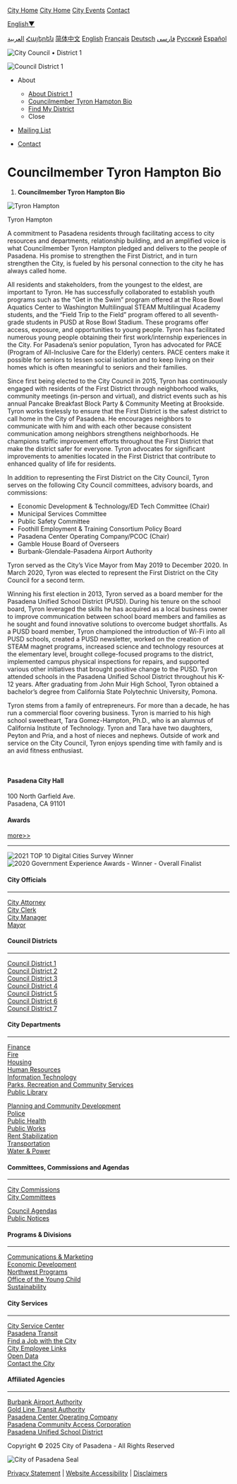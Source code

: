 [City Home](https://www.cityofpasadena.net) [City Home](https://www.cityofpasadena.net) [City Events](https://www.cityofpasadena.net/events) [Contact](https://www.cityofpasadena.net/contact)

[English▼](https://www.cityofpasadena.net/district1/bio)

[العربية](https://www.cityofpasadena.net/district1/bio) [Հայերեն](https://www.cityofpasadena.net/district1/bio) [简体中文](https://www.cityofpasadena.net/district1/bio) [English](https://www.cityofpasadena.net/district1/bio) [Français](https://www.cityofpasadena.net/district1/bio) [Deutsch](https://www.cityofpasadena.net/district1/bio) [فارسی](https://www.cityofpasadena.net/district1/bio) [Русский](https://www.cityofpasadena.net/district1/bio) [Español](https://www.cityofpasadena.net/district1/bio)

![City Council • District 1](https://www.cityofpasadena.net/district1/wp-content/themes/copblue-district1/dept-logo.png)

![Council District 1](https://cityofpasadena.net/wp-content/themes/copblue-district1/dept-logo.png)

- About
  
  - [About District 1](https://www.cityofpasadena.net/district1/about)
  - [Councilmember Tyron Hampton Bio](https://www.cityofpasadena.net/district1/bio)
  - [Find My District](https://www.cityofpasadena.net/find-my-district)
  - Close
- [Mailing List](https://www.cityofpasadena.net/district1/mailing-list)
- [Contact](https://www.cityofpasadena.net/district1/contact)

# Councilmember Tyron Hampton Bio

1. **Councilmember Tyron Hampton Bio**

![Tyron Hampton](https://www.cityofpasadena.net/district1/wp-content/uploads/sites/5/Tyron-Hampton-District-1.jpg)

Tyron Hampton

A commitment to Pasadena residents through facilitating access to city resources and departments, relationship building, and an amplified voice is what Councilmember Tyron Hampton pledged and delivers to the people of Pasadena. His promise to strengthen the First District, and in turn strengthen the City, is fueled by his personal connection to the city he has always called home.

All residents and stakeholders, from the youngest to the eldest, are important to Tyron. He has successfully collaborated to establish youth programs such as the “Get in the Swim” program offered at the Rose Bowl Aquatics Center to Washington Multilingual STEAM Multilingual Academy students, and the “Field Trip to the Field” program offered to all seventh-grade students in PUSD at Rose Bowl Stadium. These programs offer access, exposure, and opportunities to young people. Tyron has facilitated numerous young people obtaining their first work/internship experiences in the City. For Pasadena’s senior population, Tyron has advocated for PACE (Program of All-Inclusive Care for the Elderly) centers. PACE centers make it possible for seniors to lessen social isolation and to keep living on their homes which is often meaningful to seniors and their families.

Since first being elected to the City Council in 2015, Tyron has continuously engaged with residents of the First District through neighborhood walks, community meetings (in-person and virtual), and district events such as his annual Pancake Breakfast Block Party &amp; Community Meeting at Brookside. Tyron works tirelessly to ensure that the First District is the safest district to call home in the City of Pasadena. He encourages neighbors to communicate with him and with each other because consistent communication among neighbors strengthens neighborhoods. He champions traffic improvement efforts throughout the First District that make the district safer for everyone. Tyron advocates for significant improvements to amenities located in the First District that contribute to enhanced quality of life for residents.

In addition to representing the First District on the City Council, Tyron serves on the following City Council committees, advisory boards, and commissions:

- Economic Development &amp; Technology/ED Tech Committee (Chair)
- Municipal Services Committee
- Public Safety Committee
- Foothill Employment &amp; Training Consortium Policy Board
- Pasadena Center Operating Company/PCOC (Chair)
- Gamble House Board of Overseers
- Burbank-Glendale-Pasadena Airport Authority

Tyron served as the City’s Vice Mayor from May 2019 to December 2020. In March 2020, Tyron was elected to represent the First District on the City Council for a second term.

Winning his first election in 2013, Tyron served as a board member for the Pasadena Unified School District (PUSD). During his tenure on the school board, Tyron leveraged the skills he has acquired as a local business owner to improve communication between school board members and families as he sought and found innovative solutions to overcome budget shortfalls. As a PUSD board member, Tyron championed the introduction of Wi-Fi into all PUSD schools, created a PUSD newsletter, worked on the creation of STEAM magnet programs, increased science and technology resources at the elementary level, brought college-focused programs to the district, implemented campus physical inspections for repairs, and supported various other initiatives that brought positive change to the PUSD. Tyron attended schools in the Pasadena Unified School District throughout his K-12 years. After graduating from John Muir High School, Tyron obtained a bachelor’s degree from California State Polytechnic University, Pomona.

Tyron stems from a family of entrepreneurs. For more than a decade, he has run a commercial floor covering business. Tyron is married to his high school sweetheart, Tara Gomez-Hampton, Ph.D., who is an alumnus of California Institute of Technology. Tyron and Tara have two daughters, Peyton and Pria, and a host of nieces and nephews. Outside of work and service on the City Council, Tyron enjoys spending time with family and is an avid fitness enthusiast.

 

#### Pasadena City Hall

100 North Garfield Ave.  
Pasadena, CA 91101

#### Awards

[more&gt;&gt;](https://www.cityofpasadena.net/awards "see more awards")

* * *

![2021 TOP 10 Digital Cities Survey Winner](https://www.cityofpasadena.net/district1/wp-content/themes/copblue/img/DigitalCities2021.jpg "2021 TOP 10 Digital Cities Survey Winner") ![2020 Government Experience Awards - Winner - Overall Finalist](https://www.cityofpasadena.net/district1/wp-content/themes/copblue/img/MOBILEWEBAWARD2021FOOTER.png "2021 Mobile Web Award for Outstanding Achievement in Mobile Web Development")

#### City Officials

* * *

[City Attorney](https://www.cityofpasadena.net/city-attorney)  
[City Clerk](https://www.cityofpasadena.net/city-clerk)  
[City Manager](https://www.cityofpasadena.net/city-manager)  
[Mayor](https://www.cityofpasadena.net/mayor)

#### Council Districts

* * *

[Council District 1](https://www.cityofpasadena.net/district1)  
[Council District 2](https://www.cityofpasadena.net/district2)  
[Council District 3](https://www.cityofpasadena.net/district3)  
[Council District 4](https://www.cityofpasadena.net/district4)  
[Council District 5](https://www.cityofpasadena.net/district5)  
[Council District 6](https://www.cityofpasadena.net/district6)  
[Council District 7](https://www.cityofpasadena.net/district7)

#### City Departments

* * *

[Finance](https://www.cityofpasadena.net/finance)  
[Fire](https://www.cityofpasadena.net/fire)  
[Housing](https://www.cityofpasadena.net/housing)  
[Human Resources](https://www.cityofpasadena.net/human-resources)  
[Information Technology](https://www.cityofpasadena.net/information-technology)  
[Parks, Recreation and Community Services](https://www.cityofpasadena.net/parks-and-rec)  
[Public Library](https://www.cityofpasadena.net/library)

[Planning and Community Development](https://www.cityofpasadena.net/planning)  
[Police](https://www.cityofpasadena.net/police)  
[Public Health](https://www.cityofpasadena.net/public-health)  
[Public Works](https://www.cityofpasadena.net/public-works)  
[Rent Stabilization](https://www.cityofpasadena.net/rent-stabilization)  
[Transportation](https://www.cityofpasadena.net/transportation)  
[Water &amp; Power](https://www.cityofpasadena.net/water-and-power)

#### Committees, Commissions and Agendas

* * *

[City Commissions](https://www.cityofpasadena.net/commissions)  
[City Committees](https://www.cityofpasadena.net/commissions)

[Council Agendas](https://ww2.cityofpasadena.net)  
[Public Notices](https://www.cityofpasadena.net/public-notices)

#### Programs &amp; Divisions

* * *

[Communications &amp; Marketing](https://www.cityofpasadena.net/city-manager/communications-marketing)  
[Economic Development](https://www.cityofpasadena.net/economicdevelopment)  
[Northwest Programs](https://www.cityofpasadena.net/northwest)  
[Office of the Young Child](https://www.cityofpasadena.net/office-of-the-young-child)  
[Sustainability](https://www.cityofpasadena.net/sustainability)

#### City Services

* * *

[City Service Center](https://www.cityofpasadena.net/city-service-center)  
[Pasadena Transit](https://www.cityofpasadena.net/pasadena-transit)  
[Find a Job with the City](https://www.governmentjobs.com/careers/pasadena)  
[City Employee Links](https://www.cityofpasadena.net/city-departments-and-other-resources)  
[Open Data](https://data.cityofpasadena.net)  
[Contact the City](https://www.cityofpasadena.net/contact)

#### Affiliated Agencies

* * *

[Burbank Airport Authority](https://hollywoodburbankairport.com/airport-authority)  
[Gold Line Transit Authority](https://www.foothillgoldline.org)  
[Pasadena Center Operating Company](https://www.visitpasadena.com)  
[Pasadena Community Access Corporation](https://www.pasadenamedia.tv)  
[Pasadena Unified School District](https://www.pusd.us)

Copyright © 2025 City of Pasadena - All Rights Reserved

![City of Pasadena Seal](https://www.cityofpasadena.net/district1/wp-content/themes/copblue/img/pasadena-city-seal-white-sm.png)

[Privacy Statement](https://www.cityofpasadena.net/privacy) | [Website Accessibility](https://www.cityofpasadena.net/website-accessibility) | [Disclaimers](https://www.cityofpasadena.net/disclaimers)
